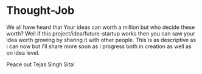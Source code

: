 # Thought-Job
We all have heard that Your ideas can worth a million but who decide these worth?
Well if this project/idea/future-startup works then you can saw your idea worth growing by sharing it with other people.
This is as descriptive as i can now but i'll share more soon as i progress both in creation as well as on idea level.

Peace out
Tejas SIngh Sital

